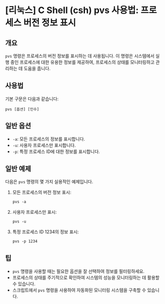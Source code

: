 # [리눅스] C Shell (csh) pvs 사용법: 프로세스 버전 정보 표시

## 개요
`pvs` 명령은 프로세스의 버전 정보를 표시하는 데 사용됩니다. 이 명령은 시스템에서 실행 중인 프로세스에 대한 유용한 정보를 제공하여, 프로세스의 상태를 모니터링하고 관리하는 데 도움을 줍니다.

## 사용법
기본 구문은 다음과 같습니다:
```
pvs [옵션] [인수]
```

## 일반 옵션
- `-a`: 모든 프로세스의 정보를 표시합니다.
- `-u`: 사용자 프로세스만 표시합니다.
- `-p`: 특정 프로세스 ID에 대한 정보를 표시합니다.

## 일반 예제
다음은 `pvs` 명령의 몇 가지 실용적인 예제입니다.

1. 모든 프로세스의 버전 정보 표시:
   ```csh
   pvs -a
   ```

2. 사용자 프로세스만 표시:
   ```csh
   pvs -u
   ```

3. 특정 프로세스 ID 1234의 정보 표시:
   ```csh
   pvs -p 1234
   ```

## 팁
- `pvs` 명령을 사용할 때는 필요한 옵션을 잘 선택하여 정보를 필터링하세요.
- 프로세스의 상태를 주기적으로 확인하여 시스템의 성능을 모니터링하는 데 활용할 수 있습니다.
- 스크립트에서 `pvs` 명령을 사용하여 자동화된 모니터링 시스템을 구축할 수 있습니다.